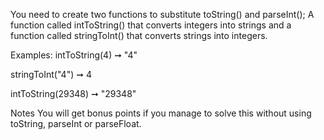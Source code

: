 You need to create two functions to substitute toString() and parseInt(); A function called intToString() that converts integers into strings and a function called stringToInt() that converts strings into integers.

Examples:
intToString(4) ➞ "4"

stringToInt("4") ➞ 4

intToString(29348) ➞ "29348"

Notes
You will get bonus points if you manage to solve this without using toString, parseInt or parseFloat.